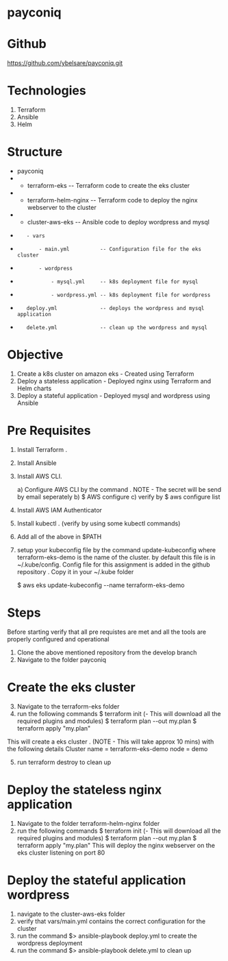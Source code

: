 # payconiq
# Github
https://github.com/ybelsare/payconiq.git

# Technologies
1) Terraform
2) Ansible
3) Helm

# Structure
* payconiq
*    - terraform-eks             -- Terraform code to create the eks cluster
*    - terraform-helm-nginx      -- Terraform code to deploy the nginx webserver to the cluster
*    - cluster-aws-eks           -- Ansible code to deploy wordpress and mysql 
*        - vars
*            - main.yml          -- Configuration file for the eks cluster
*            - wordpress
*                - mysql.yml     -- k8s deployment file for mysql
*                - wordpress.yml -- k8s deployment file for wordpress
*        deploy.yml              -- deploys the wordpress and mysql application
*        delete.yml              -- clean up the wordpress and mysql

# Objective
1) Create a k8s cluster on amazon eks - Created using Terraform
2) Deploy a stateless application - Deployed nginx using Terraform and Helm charts
3) Deploy a stateful application  - Deployed mysql and wordpress using Ansible

# Pre Requisites
1) Install Terraform .
2) Install Ansible 
3) Install AWS CLI.

    a) Configure AWS CLI by the command . NOTE - The secret will be send by email seperately 
    b) $ AWS configure
    c) verify by $ aws configure list
    
4) Install AWS IAM Authenticator 
5) Install kubectl . (verify by using some kubectl commands)
6) Add all of the above in $PATH
7) setup your kubeconfig file by the command update-kubeconfig where terraform-eks-demo is the name of the  cluster.
   by default this file is in ~/.kube/config.
   Config file for this assignment is added in the github repository . Copy it in your ~/.kube folder
   
   $ aws eks update-kubeconfig --name terraform-eks-demo

# Steps
Before starting verify that all pre requistes are met and all the tools are properly configured and operational
1) Clone the above mentioned repository from the develop branch
2) Navigate to the folder payconiq
# Create the eks cluster    
3) Navigate to the terraform-eks folder
4) run the following commands
    $ terraform init (- This will download all the required plugins and modules)
    $ terraform plan --out my.plan
    $ terraform apply "my.plan"

This will create a eks cluster . (NOTE - This will take approx 10 mins) with the following details
    Cluster name = terraform-eks-demo
    node         = demo

5) run terraform destroy to clean up 

# Deploy the stateless nginx application
1) Navigate to the folder terraform-helm-nginx folder
2) run the following commands
    $ terraform init (- This will download all the required plugins and modules)
    $ terraform plan --out my.plan
    $ terraform apply "my.plan"
This will deploy the nginx webserver on the eks cluster listening on port 80

# Deploy the stateful application wordpress
1) navigate to the cluster-aws-eks folder
2) verify that vars/main.yml contains the correct configuration for the cluster
3) run the command $> ansible-playbook deploy.yml to create the wordpress deployment
4) run the command $> ansible-playbook delete.yml to clean up 

